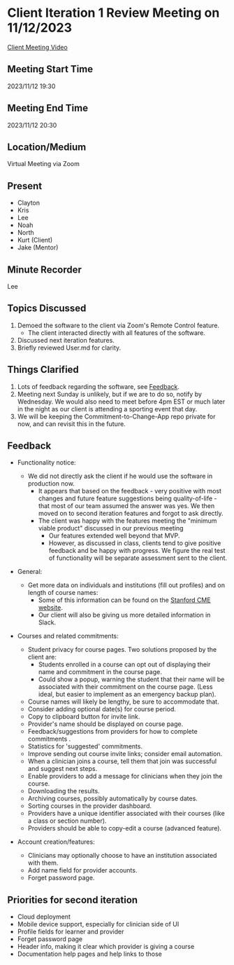 # Client Iteration 1 Review Meeting on 11/12/2023
[Client Meeting Video](../../Auxiliary%20Files/Videos/IterationOneMeeting.mp4)

## Meeting Start Time

2023/11/12 19:30

## Meeting End Time

2023/11/12 20:30

## Location/Medium

Virtual Meeting via Zoom

## Present

- Clayton
- Kris
- Lee
- Noah
- North
- Kurt (Client)
- Jake (Mentor)

## Minute Recorder

Lee

## Topics Discussed

1. Demoed the software to the client via Zoom's Remote Control feature.
    - The client interacted directly with all features of the software.
2. Discussed next iteration features.
3. Briefly reviewed User.md for clarity.

## Things Clarified

1. Lots of feedback regarding the software, see [Feedback](#feedback).
2. Meeting next Sunday is unlikely, but if we are to do so, notify by Wednesday. We would also need to meet before 4pm EST or much later in the night as our client is attending a sporting event that day.
3. We will be keeping the Commitment-to-Change-App repo private for now, and can revisit this in the future.

## Feedback

- Functionality notice:
    - We did not directly ask the client if he would use the software in production now.
        - It appears that based on the feedback - very positive with most changes and future feature suggestions being
          quality-of-life - that most of our team assumed the answer was yes. We then moved on to second iteration
          features and forgot to ask directly.
        - The client was happy with the features meeting the "minimum viable product" discussed in our previous meeting
            - Our features extended well beyond that MVP.
            - However, as discussed in class, clients tend to give positive feedback and be happy with progress. We
            figure the real test of functionality will be separate assessment sent to the client.
        

- General:
    - Get more data on individuals and institutions (fill out profiles) and on length of course names:
        - Some of this information can be found on the [Stanford CME website](https://med.stanford.edu/cme).
        - Our client will also be giving us more detailed information in Slack.

- Courses and related commitments:
    - Student privacy for course pages. Two solutions proposed by the client are:
        - Students enrolled in a course can opt out of displaying their name and commitment in the course page.
        - Could show a popup, warning the student that their name will be associated with their commitment on the course page. (Less ideal, but easier to implement as an emergency backup plan).
    - Course names will likely be lengthy, be sure to accommodate that.
    - Consider adding optional date(s) for course period.
    - Copy to clipboard button for invite link.
    - Provider's name should be displayed on course page.
    - Feedback/suggestions from providers for how to complete commitments .
    - Statistics for 'suggested' commitments.
    - Improve sending out course invite links; consider email automation.
    - When a clinician joins a course, tell them that join was successful and suggest next steps.
    - Enable providers to add a message for clinicians when they join the course.
    - Downloading the results.
    - Archiving courses, possibly automatically by course dates.
    - Sorting courses in the provider dashboard.
    - Providers have a unique identifier associated with their courses (like a class or section number).
    - Providers should be able to copy-edit a course (advanced feature).
    
- Account creation/features:
    - Clinicians may optionally choose to have an institution associated with them.
    - Add name field for provider accounts.
    - Forget password page.


## Priorities for second iteration
- Cloud deployment
- Mobile device support, especially for clinician side of UI
- Profile fields for learner and provider
- Forget password page
- Header info, making it clear which provider is giving a course
- Documentation help pages and help links to those
